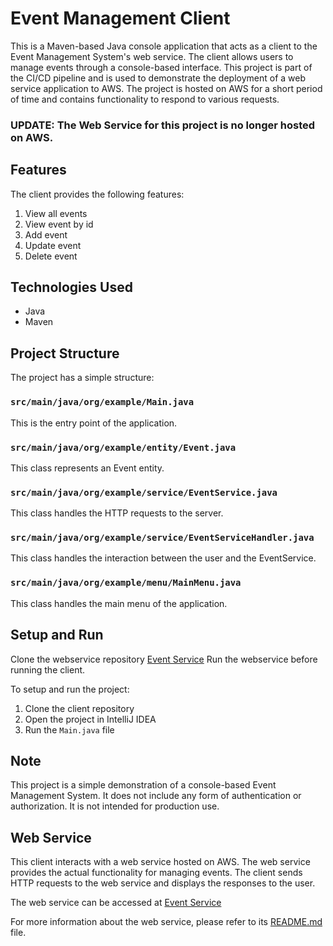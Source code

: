 # Event Management Client

This is a Maven-based Java console application that acts as a client to the Event Management System's web service. The client allows users to manage events through a console-based interface.
This project is part of the CI/CD pipeline and is used to demonstrate the deployment of a web service application to AWS.
The project is hosted on AWS for a short period of time and contains functionality to respond to various requests.

### UPDATE: The Web Service for this project is no longer hosted on AWS.

## Features

The client provides the following features:

1. View all events
2. View event by id
3. Add event
4. Update event
5. Delete event

## Technologies Used

- Java
- Maven

## Project Structure

The project has a simple structure:

### `src/main/java/org/example/Main.java`
This is the entry point of the application.

### `src/main/java/org/example/entity/Event.java`
This class represents an Event entity.

### `src/main/java/org/example/service/EventService.java`
This class handles the HTTP requests to the server.

### `src/main/java/org/example/service/EventServiceHandler.java`
This class handles the interaction between the user and the EventService.

### `src/main/java/org/example/menu/MainMenu.java`
This class handles the main menu of the application.

## Setup and Run
Clone the webservice repository [Event Service](https://github.com/clarabrorson/EventWebService/blob/master/README.md)
Run the webservice before running the client.

To setup and run the project:

1. Clone the client repository
2. Open the project in IntelliJ IDEA
3. Run the `Main.java` file

## Note

This project is a simple demonstration of a console-based Event Management System. It does not include any form of authentication or authorization. It is not intended for production use.

## Web Service

This client interacts with a web service hosted on AWS. The web service provides the actual functionality for managing events. The client sends HTTP requests to the web service and displays the responses to the user.

The web service can be accessed at [Event Service](http://event-service-mongodb-env.eba-hux36rjj.us-west-2.elasticbeanstalk.com:8080/events)

For more information about the web service, please refer to its [README.md](https://github.com/clarabrorson/EventWebService/blob/master/README.md) file.
